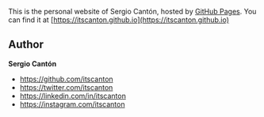 This is the personal website of Sergio Cantón, hosted by [GitHub Pages](https://pages.github.com). You can find it at [https://itscanton.github.io](https://itscanton.github.io)

## Author

**Sergio Cantón**
- <https://github.com/itscanton>
- <https://twitter.com/itscanton>
- <https://linkedin.com/in/itscanton>
- <https://instagram.com/itscanton>